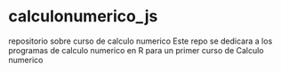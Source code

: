 # calculonumerico_js
repositorio sobre curso de calculo numerico
Este repo se dedicara a los programas de calculo numerico en R para un primer curso de Calculo numerico
